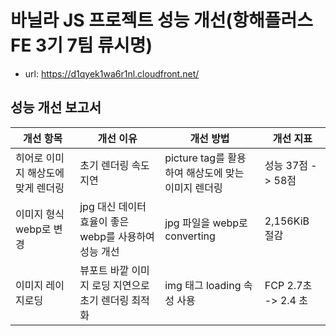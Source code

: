 # 바닐라 JS 프로젝트 성능 개선(항해플러스 FE 3기 7팀 류시명)

- url: https://d1qyek1wa6r1nl.cloudfront.net/

## 성능 개선 보고서

| 개선 항목          | 개선 이유             | 개선 방법          | 개선 지표     |
| ------------------ | --------------------- | ------------------ | ---------------- |
| 히어로 이미지 해상도에 맞게 렌더링 | 초기 렌더링 속도 지연 | picture tag를 활용하여 해상도에 맞는 이미지 렌더링 | 성능 37점 -> 58점 |
| 이미지 형식 webp로 변경 | jpg 대신 데이터 효율이 좋은 webp를 사용하여 성능 개선 | jpg 파일을 webp로 converting | 2,156KiB 절감 |
| 이미지 레이지로딩 | 뷰포트 바깥 이미지 로딩 지연으로 초기 렌더링 최적화 | img 태그 loading 속성 사용 | FCP 2.7초 -> 2.4 초 |
